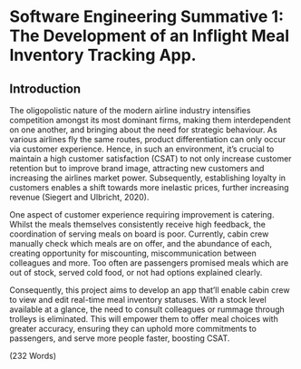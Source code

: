 # Software Engineering Summative 1: The Development of an Inflight Meal Inventory Tracking App.

## Introduction
The oligopolistic nature of the modern airline industry intensifies competition amongst its most dominant firms, making them interdependent on one another, and bringing about the need for strategic behaviour. As various airlines fly the same routes, product differentiation can only occur via customer experience. Hence, in such an environment, it’s crucial to maintain a high customer satisfaction (CSAT) to not only increase customer retention but to improve brand image, attracting new customers and increasing the airlines market power. Subsequently, establishing loyalty in customers enables a shift towards more inelastic prices, further increasing revenue (Siegert and Ulbricht, 2020). 

One aspect of customer experience requiring improvement is catering. Whilst the meals themselves consistently receive high feedback, the coordination of serving meals on board is poor. Currently, cabin crew manually check which meals are on offer, and the abundance of each, creating opportunity for miscounting, miscommunication between colleagues and more. Too often are passengers promised meals which are out of stock, served cold food, or not had options explained clearly. 

Consequently, this project aims to develop an app that’ll enable cabin crew to view and edit real-time meal inventory statuses. With a stock level available at a glance, the need to consult colleagues or rummage through trolleys is eliminated. This will empower them to offer meal choices with greater accuracy, ensuring they can uphold more commitments to passengers, and serve more people faster, boosting CSAT. 

(232 Words)
